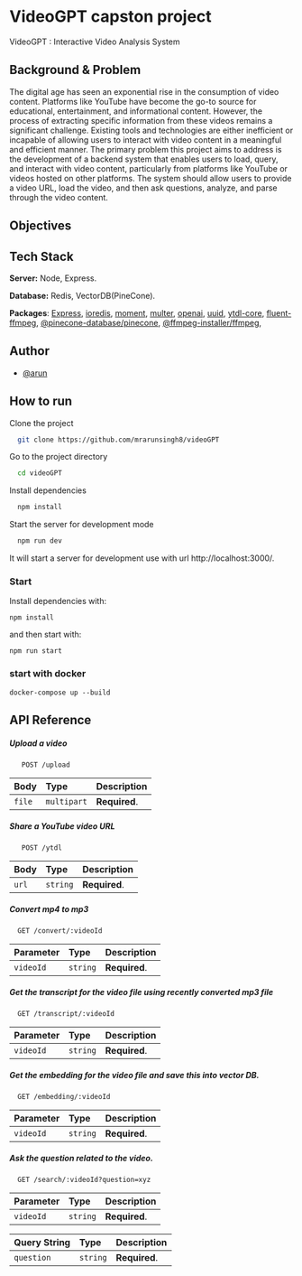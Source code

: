 
# VideoGPT capston project

VideoGPT : Interactive Video Analysis System

## Background & Problem

The digital age has seen an exponential rise in the consumption of 
video content. Platforms like YouTube have become the go-to 
source for educational, entertainment, and informational content. 
However, the process of extracting specific information from these 
videos remains a significant challenge. Existing tools and 
technologies are either inefficient or incapable of allowing users to 
interact with video content in a meaningful and efficient manner.
The primary problem this project aims to address is the 
development of a backend system that enables users to load, 
query, and interact with video content, particularly from platforms 
like YouTube or videos hosted on other platforms.
The system should allow users to provide a video URL, load the 
video, and then ask questions, analyze, and parse through the 
video content.

## Objectives


## Tech Stack

**Server:** Node, Express.

**Database:** Redis, VectorDB(PineCone).

**Packages**: 
  [Express](https://www.npmjs.com/package/express),
  [ioredis](https://www.npmjs.com/package/ioredis),
  [moment](https://www.npmjs.com/package/moment),
  [multer](https://www.npmjs.com/package/multer),
  [openai](https://www.npmjs.com/package/openai),
  [uuid](https://www.npmjs.com/package/uuid),
  [ytdl-core](https://www.npmjs.com/package/ytdl-core),
  [fluent-ffmpeg](https://www.npmjs.com/package/fluent-ffmpeg),
  [@pinecone-database/pinecone](https://www.npmjs.com/package/@pinecone-database/pinecone),
  [@ffmpeg-installer/ffmpeg](https://www.npmjs.com/package/@ffmpeg-installer/ffmpeg),


## Author
- [@arun](https://github.com/mrarunsingh8)

## How to run

Clone the project

```bash
  git clone https://github.com/mrarunsingh8/videoGPT
```

Go to the project directory

```bash
  cd videoGPT
```

Install dependencies

```bash
  npm install
```

Start the server for development mode

```bash
  npm run dev
```

It will start a server for development use with url http://localhost:3000/.

### Start

Install dependencies with:

```
npm install
```

and then start with:

```
npm run start
```
### start with docker
```
docker-compose up --build
```

## API Reference

##### Upload a video

```http
   POST /upload
```

| Body | Type     | Description                       |
| :-------- | :------- | :-------------------------------- |
| `file`      | `multipart` | **Required**.|

##### Share a YouTube video URL

```http
   POST /ytdl
```

| Body | Type     | Description                       |
| :-------- | :------- | :-------------------------------- |
| `url`      | `string` | **Required**.|


##### Convert mp4 to mp3

```http
  GET /convert/:videoId
```
| Parameter | Type     | Description                       |
| :-------- | :------- | :-------------------------------- |
| `videoId`      | `string` |  **Required**.|


##### Get the transcript for the video file using recently converted mp3 file
```http
  GET /transcript/:videoId
```
| Parameter | Type     | Description                       |
| :-------- | :------- | :-------------------------------- |
| `videoId`      | `string` |  **Required**.|


##### Get the embedding for the video file and save this into vector DB.
```http
  GET /embedding/:videoId
```
| Parameter | Type     | Description                       |
| :-------- | :------- | :-------------------------------- |
| `videoId`      | `string` |  **Required**.|



##### Ask the question related to the video.
```http
  GET /search/:videoId?question=xyz
```
| Parameter | Type     | Description                       |
| :-------- | :------- | :-------------------------------- |
| `videoId`      | `string` |  **Required**.|

| Query String | Type     | Description                       |
| :-------- | :------- | :-------------------------------- |
| `question`      | `string` |  **Required**.|



